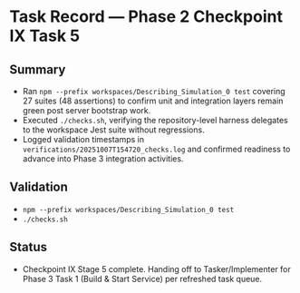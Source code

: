 # Task Record — Phase 2 Checkpoint IX Task 5

## Summary
- Ran `npm --prefix workspaces/Describing_Simulation_0 test` covering 27 suites (48 assertions) to confirm unit and integration layers remain green post server bootstrap work.
- Executed `./checks.sh`, verifying the repository-level harness delegates to the workspace Jest suite without regressions.
- Logged validation timestamps in `verifications/20251007T154720_checks.log` and confirmed readiness to advance into Phase 3 integration activities.

## Validation
- `npm --prefix workspaces/Describing_Simulation_0 test`
- `./checks.sh`

## Status
- Checkpoint IX Stage 5 complete. Handing off to Tasker/Implementer for Phase 3 Task 1 (Build & Start Service) per refreshed task queue.
